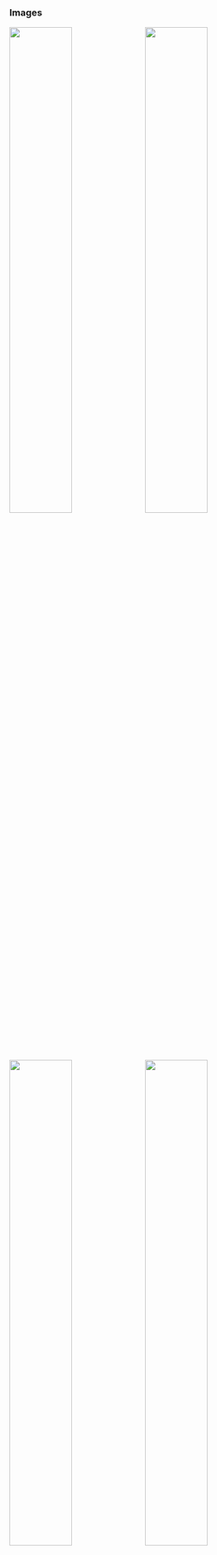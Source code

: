 ### Images


<p>
<img src="https://raw.githubusercontent.com/DmPy1210/Docker_FastAPI_PyQt6_TgBot/main/images/aoi-docs0.png" width="47%">
<img src="https://raw.githubusercontent.com/DmPy1210/Docker_FastAPI_PyQt6_TgBot/main/images/aoi-docs1.png" width="47%">
<img src="https://raw.githubusercontent.com/DmPy1210/Docker_FastAPI_PyQt6_TgBot/main/images/aoi-docs2.png" width="47%">
<img src="https://raw.githubusercontent.com/DmPy1210/Docker_FastAPI_PyQt6_TgBot/main/images/aoi-docs3.png" width="47%">
</p>
